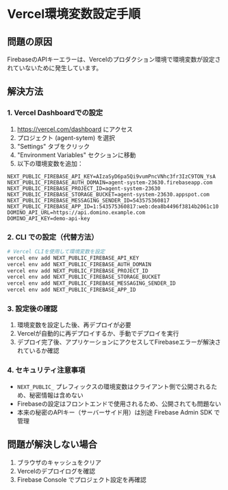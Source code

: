 # Vercel環境変数設定手順

## 問題の原因
FirebaseのAPIキーエラーは、Vercelのプロダクション環境で環境変数が設定されていないために発生しています。

## 解決方法

### 1. Vercel Dashboardでの設定
1. https://vercel.com/dashboard にアクセス
2. プロジェクト (agent-sytem) を選択
3. "Settings" タブをクリック
4. "Environment Variables" セクションに移動
5. 以下の環境変数を追加：

```
NEXT_PUBLIC_FIREBASE_API_KEY=AIzaSyD6pa5Qi9vumPncVNhc3fr3IzC9TON_YsA
NEXT_PUBLIC_FIREBASE_AUTH_DOMAIN=agent-system-23630.firebaseapp.com
NEXT_PUBLIC_FIREBASE_PROJECT_ID=agent-system-23630
NEXT_PUBLIC_FIREBASE_STORAGE_BUCKET=agent-system-23630.appspot.com
NEXT_PUBLIC_FIREBASE_MESSAGING_SENDER_ID=543575360817
NEXT_PUBLIC_FIREBASE_APP_ID=1:543575360817:web:dea8b4496f3814b2061c10
DOMINO_API_URL=https://api.domino.example.com
DOMINO_API_KEY=demo-api-key
```

### 2. CLI での設定（代替方法）
```bash
# Vercel CLIを使用して環境変数を設定
vercel env add NEXT_PUBLIC_FIREBASE_API_KEY
vercel env add NEXT_PUBLIC_FIREBASE_AUTH_DOMAIN
vercel env add NEXT_PUBLIC_FIREBASE_PROJECT_ID
vercel env add NEXT_PUBLIC_FIREBASE_STORAGE_BUCKET
vercel env add NEXT_PUBLIC_FIREBASE_MESSAGING_SENDER_ID
vercel env add NEXT_PUBLIC_FIREBASE_APP_ID
```

### 3. 設定後の確認
1. 環境変数を設定した後、再デプロイが必要
2. Vercelが自動的に再デプロイするか、手動でデプロイを実行
3. デプロイ完了後、アプリケーションにアクセスしてFirebaseエラーが解決されているか確認

### 4. セキュリティ注意事項
- `NEXT_PUBLIC_` プレフィックスの環境変数はクライアント側で公開されるため、秘密情報は含めない
- Firebaseの設定はフロントエンドで使用されるため、公開されても問題ない
- 本来の秘密のAPIキー（サーバーサイド用）は別途 Firebase Admin SDK で管理

## 問題が解決しない場合
1. ブラウザのキャッシュをクリア
2. Vercelのデプロイログを確認
3. Firebase Console でプロジェクト設定を再確認